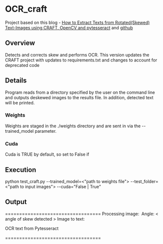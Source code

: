 # OCR_craft

Project based on this blog - [How to Extract Texts from Rotated(Skewed) Text-Images using CRAFT, OpenCV and pytesseract](https://ai.plainenglish.io/how-to-extract-texts-from-rotated-skewed-text-images-using-craft-opencv-and-pytesseract-9c8c3fb8ef9d) and [github]( https://github.com/clovaai/CRAFT-pytorch )

## Overview

Detects and corrects skew and performs OCR.  This version updates the CRAFT project with updates to requirements.txt and changes to account for deprecated code

## Details

Program reads from a directory specified by the user on the command line and outputs deskewed images to the results file.  In addition, detected text will be printed.

### Weights

Weights are staged in the ./weights directory and are sent in via the --trained_model parameter.

### Cuda

Cuda is TRUE by default, so set to False if 

## Execution

python test_craft.py --trained_model=<"path to weights file"> --test_folder=<"path to input images"> --cuda="False | True"

## Output

==================================
Processing image: <image path>
Angle:  < angle of skew detected >
Image to text: 

OCR text from Pytesseract


==================================
